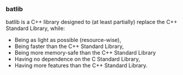 ### batlib

batlib is a C++ library designed to (at least partially) replace the C++ Standard Library, while:

- Being as light as possible (resource-wise),
- Being faster than the C++ Standard Library,
- Being more memory-safe than the C++ Standard Library
- Having no dependence on the C Standard Library,
- Having more features than the C++ Standard Library.